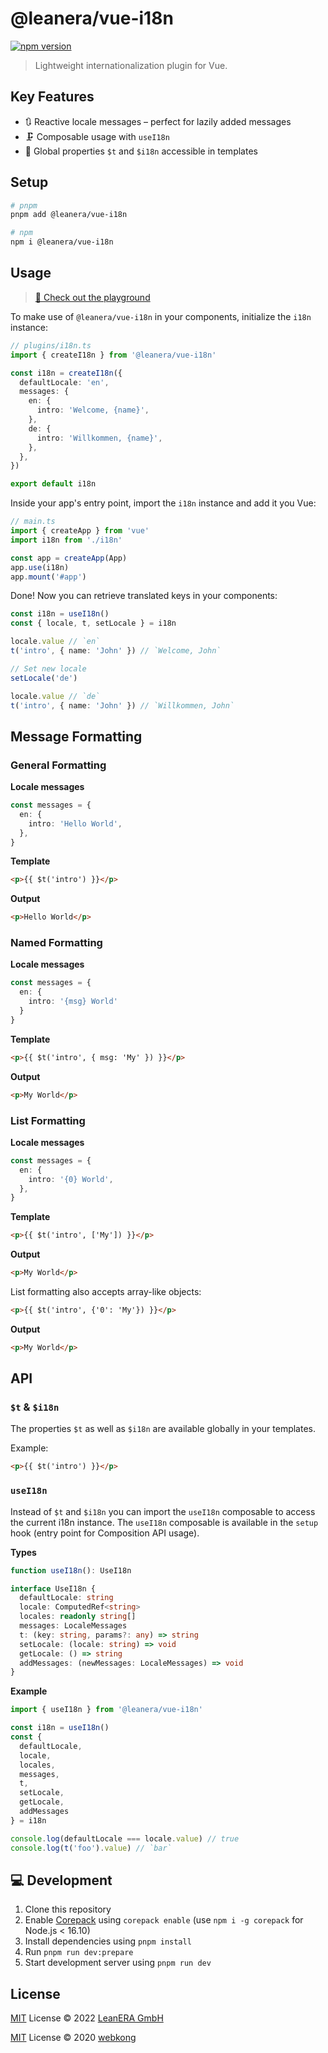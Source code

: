 # @leanera/vue-i18n

[![npm version](https://img.shields.io/npm/v/@leanera/vue-i18n?color=a1b858&label=)](https://www.npmjs.com/package/@leanera/vue-i18n)

> Lightweight internationalization plugin for Vue.

## Key Features

- 🔃 Reactive locale messages – perfect for lazily added messages
- 🗜 Composable usage with `useI18n`
- 📯 Global properties `$t` and `$i18n` accessible in templates

## Setup

```bash
# pnpm
pnpm add @leanera/vue-i18n

# npm
npm i @leanera/vue-i18n
```

## Usage

> [📖 Check out the playground](./playground/)

To make use of `@leanera/vue-i18n` in your components, initialize the `i18n` instance:

```ts
// plugins/i18n.ts
import { createI18n } from '@leanera/vue-i18n'

const i18n = createI18n({
  defaultLocale: 'en',
  messages: {
    en: {
      intro: 'Welcome, {name}',
    },
    de: {
      intro: 'Willkommen, {name}',
    },
  },
})

export default i18n
```

Inside your app's entry point, import the `i18n` instance and add it you Vue:

```ts
// main.ts
import { createApp } from 'vue'
import i18n from './i18n'

const app = createApp(App)
app.use(i18n)
app.mount('#app')
```

Done! Now you can retrieve translated keys in your components:

```ts
const i18n = useI18n()
const { locale, t, setLocale } = i18n

locale.value // `en`
t('intro', { name: 'John' }) // `Welcome, John`

// Set new locale
setLocale('de')

locale.value // `de`
t('intro', { name: 'John' }) // `Willkommen, John`
```

## Message Formatting

### General Formatting

**Locale messages**

```ts
const messages = {
  en: {
    intro: 'Hello World',
  },
}
```

**Template**

```html
<p>{{ $t('intro') }}</p>
```

**Output**

```html
<p>Hello World</p>
```

### Named Formatting

**Locale messages**

```ts
const messages = {
  en: {
    intro: '{msg} World'
  }
}
```

**Template**

```html
<p>{{ $t('intro', { msg: 'My' }) }}</p>
```

**Output**

```html
<p>My World</p>
```

### List Formatting

**Locale messages**

```ts
const messages = {
  en: {
    intro: '{0} World',
  },
}
```

**Template**

```html
<p>{{ $t('intro', ['My']) }}</p>
```

**Output**

```html
<p>My World</p>
```

List formatting also accepts array-like objects:

```html
<p>{{ $t('intro', {'0': 'My'}) }}</p>
```

**Output**

```html
<p>My World</p>
```

## API

### `$t` & `$i18n`

The properties `$t` as well as `$i18n` are available globally in your templates.

Example:

```html
<p>{{ $t('intro') }}</p>
```

### `useI18n`

Instead of `$t` and `$i18n` you can import the `useI18n` composable to access the current i18n instance. The `useI18n` composable is available in the `setup` hook (entry point for Composition API usage).

**Types**

```ts
function useI18n(): UseI18n

interface UseI18n {
  defaultLocale: string
  locale: ComputedRef<string>
  locales: readonly string[]
  messages: LocaleMessages
  t: (key: string, params?: any) => string
  setLocale: (locale: string) => void
  getLocale: () => string
  addMessages: (newMessages: LocaleMessages) => void
}
```

**Example**

```ts
import { useI18n } from '@leanera/vue-i18n'

const i18n = useI18n()
const {
  defaultLocale,
  locale,
  locales,
  messages,
  t,
  setLocale,
  getLocale,
  addMessages
} = i18n

console.log(defaultLocale === locale.value) // true
console.log(t('foo').value) // `bar`
```

## 💻 Development

1. Clone this repository
2. Enable [Corepack](https://github.com/nodejs/corepack) using `corepack enable` (use `npm i -g corepack` for Node.js < 16.10)
3. Install dependencies using `pnpm install`
4. Run `pnpm run dev:prepare`
5. Start development server using `pnpm run dev`

## License

[MIT](./LICENSE) License © 2022 [LeanERA GmbH](https://github.com/leanera)

[MIT](./LICENSE) License © 2020 [webkong](https://github.com/webkong)
